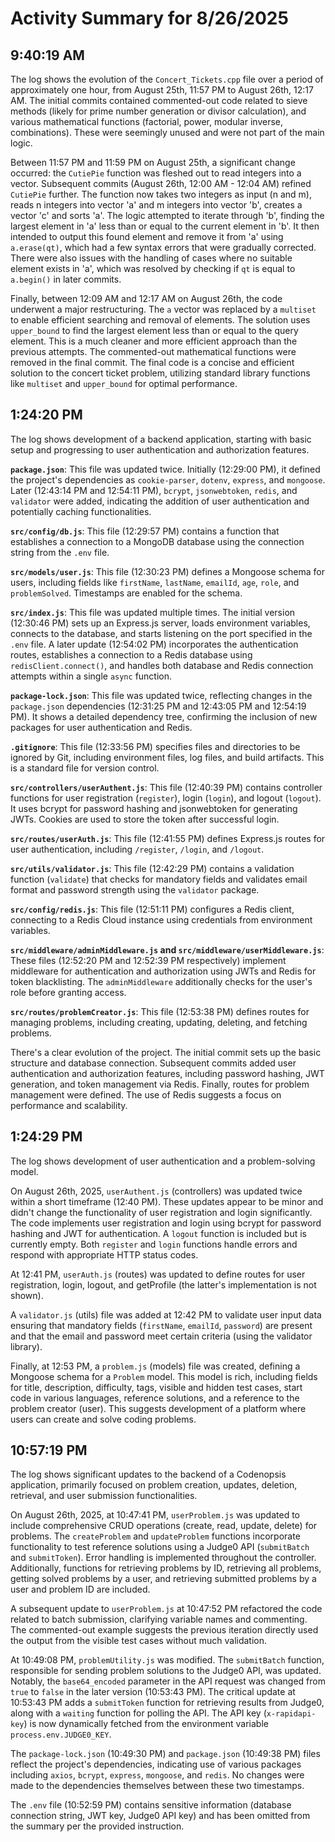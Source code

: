 # Activity Summary for 8/26/2025

## 9:40:19 AM
The log shows the evolution of the `Concert_Tickets.cpp` file over a period of approximately one hour, from August 25th, 11:57 PM to August 26th, 12:17 AM.  The initial commits contained commented-out code related to sieve methods (likely for prime number generation or divisor calculation), and various mathematical functions (factorial, power, modular inverse, combinations).  These were seemingly unused and were not part of the main logic.

Between 11:57 PM and 11:59 PM on August 25th, a significant change occurred: the `CutiePie` function was fleshed out to read integers into a vector.  Subsequent commits (August 26th, 12:00 AM - 12:04 AM) refined `CutiePie` further.  The function now takes two integers as input (n and m), reads n integers into vector 'a' and m integers into vector 'b', creates a vector 'c' and sorts 'a'. The logic attempted to iterate through 'b', finding the largest element in 'a' less than or equal to the current element in 'b'. It then intended to output this found element and remove it from 'a' using `a.erase(qt)`, which had a few syntax errors that were gradually corrected.  There were also issues with the handling of cases where no suitable element exists in 'a', which was resolved by checking if `qt` is equal to `a.begin()` in later commits.

Finally, between 12:09 AM and 12:17 AM on August 26th, the code underwent a major restructuring.  The `a` vector was replaced by a `multiset` to enable efficient searching and removal of elements. The solution uses `upper_bound` to find the largest element less than or equal to the query element. This is a much cleaner and more efficient approach than the previous attempts. The commented-out mathematical functions were removed in the final commit.  The final code is a concise and efficient solution to the concert ticket problem, utilizing standard library functions like `multiset` and `upper_bound` for optimal performance.


## 1:24:20 PM
The log shows development of a backend application, starting with basic setup and progressing to user authentication and authorization features.

**`package.json`**: This file was updated twice.  Initially (12:29:00 PM), it defined the project's dependencies as `cookie-parser`, `dotenv`, `express`, and `mongoose`.  Later (12:43:14 PM and 12:54:11 PM), `bcrypt`, `jsonwebtoken`, `redis`, and `validator` were added, indicating the addition of user authentication and potentially caching functionalities.

**`src/config/db.js`**:  This file (12:29:57 PM) contains a function that establishes a connection to a MongoDB database using the connection string from the `.env` file.

**`src/models/user.js`**: This file (12:30:23 PM) defines a Mongoose schema for users, including fields like `firstName`, `lastName`, `emailId`, `age`, `role`, and `problemSolved`.  Timestamps are enabled for the schema.

**`src/index.js`**: This file was updated multiple times. The initial version (12:30:46 PM) sets up an Express.js server, loads environment variables, connects to the database, and starts listening on the port specified in the `.env` file. A later update (12:54:02 PM) incorporates the authentication routes, establishes a connection to a Redis database using `redisClient.connect()`, and handles both database and Redis connection attempts within a single `async` function.

**`package-lock.json`**: This file was updated twice, reflecting changes in the `package.json` dependencies (12:31:25 PM and 12:43:05 PM and 12:54:19 PM).  It shows a detailed dependency tree, confirming the inclusion of new packages for user authentication and Redis.

**`.gitignore`**: This file (12:33:56 PM) specifies files and directories to be ignored by Git, including environment files, log files, and build artifacts.  This is a standard file for version control.

**`src/controllers/userAuthent.js`**: This file (12:40:39 PM) contains controller functions for user registration (`register`), login (`login`), and logout (`logout`).  It uses bcrypt for password hashing and jsonwebtoken for generating JWTs.  Cookies are used to store the token after successful login.

**`src/routes/userAuth.js`**: This file (12:41:55 PM) defines Express.js routes for user authentication, including `/register`, `/login`, and `/logout`.

**`src/utils/validator.js`**: This file (12:42:29 PM) contains a validation function (`validate`) that checks for mandatory fields and validates email format and password strength using the `validator` package.

**`src/config/redis.js`**: This file (12:51:11 PM) configures a Redis client, connecting to a Redis Cloud instance using credentials from environment variables.

**`src/middleware/adminMiddleware.js` and `src/middleware/userMiddleware.js`**: These files (12:52:20 PM and 12:52:39 PM respectively) implement middleware for authentication and authorization using JWTs and Redis for token blacklisting. The `adminMiddleware` additionally checks for the user's role before granting access.

**`src/routes/problemCreator.js`**: This file (12:53:38 PM) defines routes for managing problems, including creating, updating, deleting, and fetching problems.

There's a clear evolution of the project. The initial commit sets up the basic structure and database connection. Subsequent commits added user authentication and authorization features, including password hashing, JWT generation, and token management via Redis.  Finally, routes for problem management were defined. The use of Redis suggests a focus on performance and scalability.


## 1:24:29 PM
The log shows development of user authentication and a problem-solving model.

On August 26th, 2025,  `userAuthent.js` (controllers) was updated twice within a short timeframe (12:40 PM).  These updates appear to be minor and didn't change the functionality of user registration and login significantly.  The code implements user registration and login using bcrypt for password hashing and JWT for authentication.  A `logout` function is included but is currently empty.  Both `register` and `login` functions handle errors and respond with appropriate HTTP status codes.

At 12:41 PM, `userAuth.js` (routes) was updated to define routes for user registration, login, logout, and getProfile (the latter's implementation is not shown).

A `validator.js` (utils) file was added at 12:42 PM to validate user input data ensuring that mandatory fields (`firstName`, `emailId`, `password`) are present and that the email and password meet certain criteria (using the validator library).

Finally, at 12:53 PM, a `problem.js` (models) file was created, defining a Mongoose schema for a `Problem` model. This model is rich, including fields for title, description, difficulty, tags, visible and hidden test cases, start code in various languages, reference solutions, and a reference to the problem creator (user).  This suggests development of a platform where users can create and solve coding problems.


## 10:57:19 PM
The log shows significant updates to the backend of a Codenopsis application, primarily focused on problem creation, updates, deletion, retrieval, and user submission functionalities.

On August 26th, 2025, at 10:47:41 PM, `userProblem.js` was updated to include comprehensive CRUD operations (create, read, update, delete) for problems.  The `createProblem` and `updateProblem` functions incorporate functionality to test reference solutions using a Judge0 API (`submitBatch` and `submitToken`).  Error handling is implemented throughout the controller.  Additionally, functions for retrieving problems by ID, retrieving all problems, getting solved problems by a user, and retrieving submitted problems by a user and problem ID are included.

A subsequent update to `userProblem.js` at 10:47:52 PM refactored the code related to batch submission, clarifying variable names and commenting. The commented-out example suggests the previous iteration directly used the output from the visible test cases without much validation.


At 10:49:08 PM, `problemUtility.js` was modified.  The `submitBatch` function, responsible for sending problem solutions to the Judge0 API, was updated. Notably, the `base64_encoded` parameter in the API request was changed from `true` to `false` in the later version (10:53:43 PM).  The critical update at 10:53:43 PM adds a `submitToken` function for retrieving results from Judge0, along with a `waiting` function for polling the API.  The API key (`x-rapidapi-key`) is now dynamically fetched from the environment variable `process.env.JUDGE0_KEY`.

The `package-lock.json` (10:49:30 PM) and `package.json` (10:49:38 PM) files reflect the project's dependencies, indicating use of various packages including `axios`, `bcrypt`, `express`, `mongoose`, and `redis`. No changes were made to the dependencies themselves between these two timestamps.

The `.env` file (10:52:59 PM) contains sensitive information (database connection string, JWT key, Judge0 API key) and has been omitted from the summary per the provided instruction.
